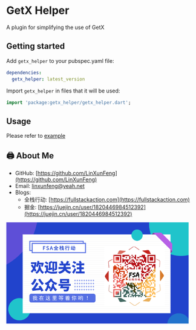 # GetX Helper

A plugin for simplifying the use of GetX

## Getting started

Add `getx_helper` to your pubspec.yaml file:


```yaml
dependencies:
  getx_helper: latest_version
```

Import `getx_helper` in files that it will be used:

```dart
import 'package:getx_helper/getx_helper.dart';
```

## Usage

Please refer to [example](./flutter/example)

## 🖨 About Me

- GitHub: [https://github.com/LinXunFeng](https://github.com/LinXunFeng)
- Email: [linxunfeng@yeah.net](mailto:linxunfeng@yeah.net)
- Blogs: 
  - 全栈行动: [https://fullstackaction.com](https://fullstackaction.com)
  - 掘金: [https://juejin.cn/user/1820446984512392](https://juejin.cn/user/1820446984512392) 

<img height="267.5" width="481.5" src="https://github.com/LinXunFeng/LinXunFeng/raw/master/static/img/FSAQR.png"/>
